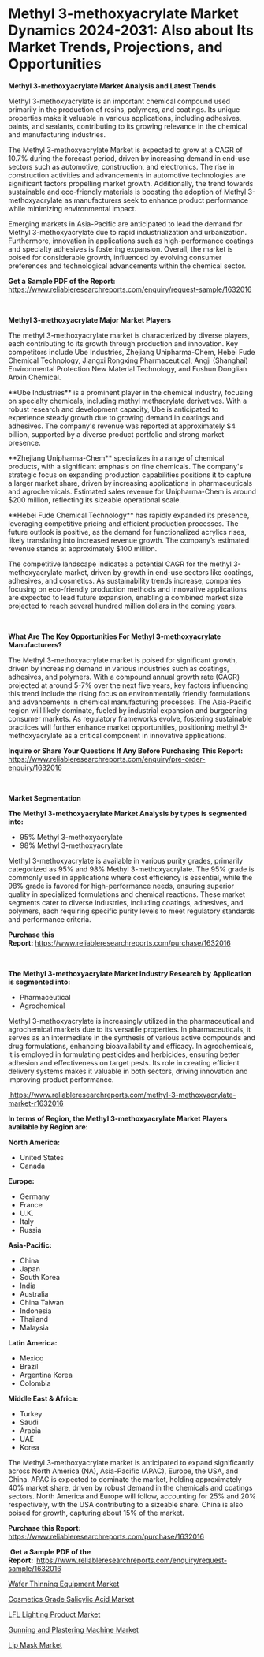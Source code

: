 <p><h1>Methyl 3-methoxyacrylate Market Dynamics 2024-2031: Also about Its Market Trends, Projections, and Opportunities</h1></p><p><strong>Methyl 3-methoxyacrylate Market Analysis and Latest Trends</strong></p>
<p><p>Methyl 3-methoxyacrylate is an important chemical compound used primarily in the production of resins, polymers, and coatings. Its unique properties make it valuable in various applications, including adhesives, paints, and sealants, contributing to its growing relevance in the chemical and manufacturing industries.</p><p>The Methyl 3-methoxyacrylate Market is expected to grow at a CAGR of 10.7% during the forecast period, driven by increasing demand in end-use sectors such as automotive, construction, and electronics. The rise in construction activities and advancements in automotive technologies are significant factors propelling market growth. Additionally, the trend towards sustainable and eco-friendly materials is boosting the adoption of Methyl 3-methoxyacrylate as manufacturers seek to enhance product performance while minimizing environmental impact.</p><p>Emerging markets in Asia-Pacific are anticipated to lead the demand for Methyl 3-methoxyacrylate due to rapid industrialization and urbanization. Furthermore, innovation in applications such as high-performance coatings and specialty adhesives is fostering expansion. Overall, the market is poised for considerable growth, influenced by evolving consumer preferences and technological advancements within the chemical sector.</p></p>
<p><strong>Get a Sample PDF of the Report:&nbsp;</strong> <a href="https://www.reliableresearchreports.com/enquiry/request-sample/1632016?utm_campaign=115&utm_medium=2&utm_source=Github&utm_content=ia&utm_term=27102024&utm_id=methyl-3-methoxyacrylate">https://www.reliableresearchreports.com/enquiry/request-sample/1632016</a></p>
<p>&nbsp;</p>
<p><strong>Methyl 3-methoxyacrylate Major Market Players</strong></p>
<p><p>The methyl 3-methoxyacrylate market is characterized by diverse players, each contributing to its growth through production and innovation. Key competitors include Ube Industries, Zhejiang Unipharma-Chem, Hebei Fude Chemical Technology, Jiangxi Rongxing Pharmaceutical, Angji (Shanghai) Environmental Protection New Material Technology, and Fushun Donglian Anxin Chemical.</p><p>**Ube Industries** is a prominent player in the chemical industry, focusing on specialty chemicals, including methyl methacrylate derivatives. With a robust research and development capacity, Ube is anticipated to experience steady growth due to growing demand in coatings and adhesives. The company's revenue was reported at approximately $4 billion, supported by a diverse product portfolio and strong market presence.</p><p>**Zhejiang Unipharma-Chem** specializes in a range of chemical products, with a significant emphasis on fine chemicals. The company's strategic focus on expanding production capabilities positions it to capture a larger market share, driven by increasing applications in pharmaceuticals and agrochemicals. Estimated sales revenue for Unipharma-Chem is around $200 million, reflecting its sizeable operational scale.</p><p>**Hebei Fude Chemical Technology** has rapidly expanded its presence, leveraging competitive pricing and efficient production processes. The future outlook is positive, as the demand for functionalized acrylics rises, likely translating into increased revenue growth. The company’s estimated revenue stands at approximately $100 million.</p><p>The competitive landscape indicates a potential CAGR for the methyl 3-methoxyacrylate market, driven by growth in end-use sectors like coatings, adhesives, and cosmetics. As sustainability trends increase, companies focusing on eco-friendly production methods and innovative applications are expected to lead future expansion, enabling a combined market size projected to reach several hundred million dollars in the coming years.</p></p>
<p>&nbsp;</p>
<p><strong>What Are The Key Opportunities For Methyl 3-methoxyacrylate Manufacturers?</strong></p>
<p><p>The Methyl 3-methoxyacrylate market is poised for significant growth, driven by increasing demand in various industries such as coatings, adhesives, and polymers. With a compound annual growth rate (CAGR) projected at around 5-7% over the next five years, key factors influencing this trend include the rising focus on environmentally friendly formulations and advancements in chemical manufacturing processes. The Asia-Pacific region will likely dominate, fueled by industrial expansion and burgeoning consumer markets. As regulatory frameworks evolve, fostering sustainable practices will further enhance market opportunities, positioning methyl 3-methoxyacrylate as a critical component in innovative applications.</p></p>
<p><strong>Inquire or Share Your Questions If Any Before Purchasing This Report:</strong> <a href="https://www.reliableresearchreports.com/enquiry/pre-order-enquiry/1632016?utm_campaign=115&utm_medium=2&utm_source=Github&utm_content=ia&utm_term=27102024&utm_id=methyl-3-methoxyacrylate">https://www.reliableresearchreports.com/enquiry/pre-order-enquiry/1632016</a></p>
<p>&nbsp;</p>
<p><strong>Market Segmentation</strong></p>
<p><strong>The Methyl 3-methoxyacrylate Market Analysis by types is segmented into:</strong></p>
<p><ul><li>95% Methyl 3-methoxyacrylate</li><li>98% Methyl 3-methoxyacrylate</li></ul></p>
<p><p>Methyl 3-methoxyacrylate is available in various purity grades, primarily categorized as 95% and 98% Methyl 3-methoxyacrylate. The 95% grade is commonly used in applications where cost efficiency is essential, while the 98% grade is favored for high-performance needs, ensuring superior quality in specialized formulations and chemical reactions. These market segments cater to diverse industries, including coatings, adhesives, and polymers, each requiring specific purity levels to meet regulatory standards and performance criteria.</p></p>
<p><strong>Purchase this Report:&nbsp;</strong><a href="https://www.reliableresearchreports.com/purchase/1632016?utm_campaign=115&utm_medium=2&utm_source=Github&utm_content=ia&utm_term=27102024&utm_id=methyl-3-methoxyacrylate">https://www.reliableresearchreports.com/purchase/1632016</a></p>
<p>&nbsp;</p>
<p><strong>The Methyl 3-methoxyacrylate Market Industry Research by Application is segmented into:</strong></p>
<p><ul><li>Pharmaceutical</li><li>Agrochemical</li></ul></p>
<p><p>Methyl 3-methoxyacrylate is increasingly utilized in the pharmaceutical and agrochemical markets due to its versatile properties. In pharmaceuticals, it serves as an intermediate in the synthesis of various active compounds and drug formulations, enhancing bioavailability and efficacy. In agrochemicals, it is employed in formulating pesticides and herbicides, ensuring better adhesion and effectiveness on target pests. Its role in creating efficient delivery systems makes it valuable in both sectors, driving innovation and improving product performance.</p></p>
<p><a href="https://www.reliableresearchreports.com/methyl-3-methoxyacrylate-market-r1632016?utm_campaign=115&utm_medium=2&utm_source=Github&utm_content=ia&utm_term=27102024&utm_id=methyl-3-methoxyacrylate">&nbsp;https://www.reliableresearchreports.com/methyl-3-methoxyacrylate-market-r1632016</a></p>
<p><strong>In terms of Region, the Methyl 3-methoxyacrylate Market Players available by Region are:</strong></p>
<p>
    <p> <strong> North America: </strong>
        <ul>
            <li>United States</li>
            <li>Canada</li>
        </ul>
        </p> 
    <p> <strong> Europe: </strong>
        <ul>
            <li>Germany</li>
            <li>France</li>
            <li>U.K.</li>
            <li>Italy</li>
            <li>Russia</li>
        </ul>
        </p> 
    <p> <strong> Asia-Pacific: </strong>
        <ul>
            <li>China</li>
            <li>Japan</li>
            <li>South Korea</li>
            <li>India</li>
            <li>Australia</li>
            <li>China Taiwan</li>
            <li>Indonesia</li>
            <li>Thailand</li>
            <li>Malaysia</li>
        </ul>
        </p> 
    <p> <strong> Latin America: </strong>
        <ul>
            <li>Mexico</li>
            <li>Brazil</li>
            <li>Argentina Korea</li>
            <li>Colombia</li>
        </ul>
        </p> 
    <p> <strong> Middle East & Africa: </strong>
        <ul>
            <li>Turkey</li>
            <li>Saudi</li>
            <li>Arabia</li>
            <li>UAE</li>
            <li>Korea</li>
        </ul>
    </p>
    </p>
<p><p>The Methyl 3-methoxyacrylate market is anticipated to expand significantly across North America (NA), Asia-Pacific (APAC), Europe, the USA, and China. APAC is expected to dominate the market, holding approximately 40% market share, driven by robust demand in the chemicals and coatings sectors. North America and Europe will follow, accounting for 25% and 20% respectively, with the USA contributing to a sizeable share. China is also poised for growth, capturing about 15% of the market.</p></p>
<p><strong>Purchase this Report: </strong><a href="https://www.reliableresearchreports.com/purchase/1632016?utm_campaign=115&utm_medium=2&utm_source=Github&utm_content=ia&utm_term=27102024&utm_id=methyl-3-methoxyacrylate">https://www.reliableresearchreports.com/purchase/1632016</a></p>
<p>&nbsp;<strong>Get a Sample PDF of the Report:&nbsp;&nbsp;</strong><a href="https://www.reliableresearchreports.com/enquiry/request-sample/1632016?utm_campaign=115&utm_medium=2&utm_source=Github&utm_content=ia&utm_term=27102024&utm_id=methyl-3-methoxyacrylate">https://www.reliableresearchreports.com/enquiry/request-sample/1632016</a></p>
<p><strong></strong></p>
<p><p><a href="https://issuu.com/reportprime-2/docs/wafer-thinning-equipment-market-siz_1081ed18921886?utm_campaign=115&utm_medium=2&utm_source=Github&utm_content=ia&utm_term=27102024&utm_id=methyl-3-methoxyacrylate">Wafer Thinning Equipment Market</a></p><p><a href="https://github.com/fendtankandh/Market-Research-Report-List-1/blob/main/cosmetics-grade-salicylic-acid-market.md?utm_campaign=115&utm_medium=2&utm_source=Github&utm_content=ia&utm_term=27102024&utm_id=methyl-3-methoxyacrylate">Cosmetics Grade Salicylic Acid Market</a></p><p><a href="https://www.linkedin.com/pulse/evaluating-lfl-lighting-product-market-trends-growth-opportunities-gbi6c?utm_campaign=115&utm_medium=2&utm_source=Github&utm_content=ia&utm_term=27102024&utm_id=methyl-3-methoxyacrylate">LFL Lighting Product Market</a></p><p><a href="https://issuu.com/reportprime-2/docs/gunning-and-plastering-machine-mark_96ec9c6601bbde?utm_campaign=115&utm_medium=2&utm_source=Github&utm_content=ia&utm_term=27102024&utm_id=methyl-3-methoxyacrylate">Gunning and Plastering Machine Market</a></p><p><a href="https://github.com/JavierDDowns/Market-Research-Report-List-1/blob/main/lip-mask-market.md?utm_campaign=115&utm_medium=2&utm_source=Github&utm_content=ia&utm_term=27102024&utm_id=methyl-3-methoxyacrylate">Lip Mask Market</a></p></p>